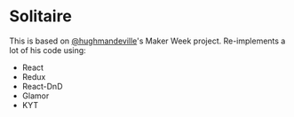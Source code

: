 # Solitaire

This is based on [@hughmandeville](https://github.com/hughmandeville)'s Maker Week project.
Re-implements a lot of his code using:

* React
* Redux
* React-DnD
* Glamor
* KYT
